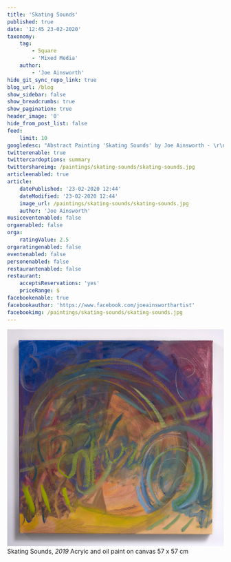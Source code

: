 ```yaml
---
title: 'Skating Sounds'
published: true
date: '12:45 23-02-2020'
taxonomy:
    tag:
        - Square
        - 'Mixed Media'
    author:
        - 'Joe Ainsworth'
hide_git_sync_repo_link: true
blog_url: /blog
show_sidebar: false
show_breadcrumbs: true
show_pagination: true
header_image: '0'
hide_from_post_list: false
feed:
    limit: 10
googledesc: "Abstract Painting 'Skating Sounds' by Joe Ainsworth - \r\nAcrylic and oil paint on canvas, 57 x 57 cm"
twitterenable: true
twittercardoptions: summary
twittershareimg: /paintings/skating-sounds/skating-sounds.jpg
articleenabled: true
article:
    datePublished: '23-02-2020 12:44'
    dateModified: '23-02-2020 12:44'
    image_url: /paintings/skating-sounds/skating-sounds.jpg
    author: 'Joe Ainsworth'
musiceventenabled: false
orgaenabled: false
orga:
    ratingValue: 2.5
orgaratingenabled: false
eventenabled: false
personenabled: false
restaurantenabled: false
restaurant:
    acceptsReservations: 'yes'
    priceRange: $
facebookenable: true
facebookauthor: 'https://www.facebook.com/joeainsworthartist'
facebookimg: /paintings/skating-sounds/skating-sounds.jpg
---
```


[![](skating-sounds@x3.jpg)](/paintings/skating-sounds)
Skating Sounds, _2019_
Acryic and oil paint on canvas
57 x 57 cm

